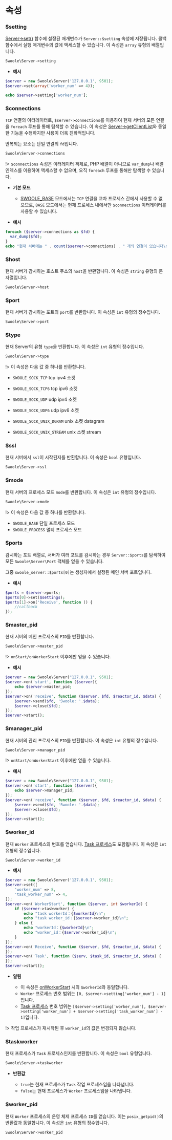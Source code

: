 # 속성


### $setting

[Server->set()](/server/methods?id=set) 함수에 설정된 매개변수가 `Server::$setting` 속성에 저장됩니다. 콜백 함수에서 실행 매개변수의 값에 액세스할 수 있습니다. 이 속성은 `array` 유형의 배열입니다.

```php
Swoole\Server->setting
```

  * **예시**

```php
$server = new Swoole\Server('127.0.0.1', 9501);
$server->set(array('worker_num' => 4));

echo $server->setting['worker_num'];
```


### $connections

`TCP` 연결의 이터레이터로, `$server->connections`를 이용하여 현재 서버의 모든 연결을 `foreach` 루프를 통해 탐색할 수 있습니다. 이 속성은 [Server->getClientList](/server/methods?id=getclientlist)와 동일한 기능을 수행하지만 사용이 더욱 친화적입니다.

반복되는 요소는 단일 연결의 `fd`입니다.

```php
Swoole\Server->connections
```

!> `$connections` 속성은 이터레이터 객체로, PHP 배열이 아니므로 `var_dump`나 배열 인덱스를 이용하여 액세스할 수 없으며, 오직 `foreach` 루프를 통해만 탐색할 수 있습니다.

  * **기본 모드**

    * [SWOOLE_BASE](/learn?id=swoole_base) 모드에서는 `TCP` 연결을 교차 프로세스 간에서 사용할 수 없으므로, `BASE` 모드에서는 현재 프로세스 내에서만 `$connections` 이터레이터를 사용할 수 있습니다.

  * **예시**

```php
foreach ($server->connections as $fd) {
  var_dump($fd);
}
echo "현재 서버에는 " . count($server->connections) . " 개의 연결이 있습니다\n";
```


### $host

현재 서버가 감시하는 호스트 주소의 `host`을 반환합니다. 이 속성은 `string` 유형의 문자열입니다.

```php
Swoole\Server->host
```


### $port

현재 서버가 감시하는 포트의 `port`를 반환합니다. 이 속성은 `int` 유형의 정수입니다.

```php
Swoole\Server->port
```


### $type

현재 Server의 유형 `type`을 반환합니다. 이 속성은 `int` 유형의 정수입니다.

```php
Swoole\Server->type
```

!> 이 속성은 다음 값 중 하나를 반환합니다.

- `SWOOLE_SOCK_TCP` tcp ipv4 소켓

- `SWOOLE_SOCK_TCP6` tcp ipv6 소켓

- `SWOOLE_SOCK_UDP` udp ipv4 소켓

- `SWOOLE_SOCK_UDP6` udp ipv6 소켓

- `SWOOLE_SOCK_UNIX_DGRAM` unix 소켓 datagram
- `SWOOLE_SOCK_UNIX_STREAM` unix 소켓 stream 


### $ssl

현재 서버에서 `ssl`이 시작된지를 반환합니다. 이 속성은 `bool` 유형입니다.

```php
Swoole\Server->ssl
```


### $mode

현재 서버의 프로세스 모드 `mode`를 반환합니다. 이 속성은 `int` 유형의 정수입니다.

```php
Swoole\Server->mode
```

!> 이 속성은 다음 값 중 하나를 반환합니다.

- `SWOOLE_BASE` 단일 프로세스 모드
- `SWOOLE_PROCESS` 멀티 프로세스 모드


### $ports

감시하는 포트 배열로, 서버가 여러 포트를 감시하는 경우 `Server::$ports`를 탐색하여 모든 `Swoole\Server\Port` 객체를 얻을 수 있습니다.

그중 `swoole_server::$ports[0]`는 생성자에서 설정된 메인 서버 포트입니다.

  * **예시**

```php
$ports = $server->ports;
$ports[0]->set($settings);
$ports[1]->on('Receive', function () {
    //callback
});
```


### $master_pid

현재 서버의 메인 프로세스의 `PID`를 반환합니다.

```php
Swoole\Server->master_pid
```

!> `onStart/onWorkerStart` 이후에만 얻을 수 있습니다.

  * **예시**

```php
$server = new Swoole\Server("127.0.0.1", 9501);
$server->on('start', function ($server){
    echo $server->master_pid;
});
$server->on('receive', function ($server, $fd, $reactor_id, $data) {
    $server->send($fd, 'Swoole: '.$data);
    $server->close($fd);
});
$server->start();
```


### $manager_pid

현재 서버의 관리 프로세스의 `PID`를 반환합니다. 이 속성은 `int` 유형의 정수입니다.

```php
Swoole\Server->manager_pid
```

!> `onStart/onWorkerStart` 이후에만 얻을 수 있습니다.

  * **예시**

```php
$server = new Swoole\Server("127.0.0.1", 9501);
$server->on('start', function ($server){
    echo $server->manager_pid;
});
$server->on('receive', function ($server, $fd, $reactor_id, $data) {
    $server->send($fd, 'Swoole: '.$data);
    $server->close($fd);
});
$server->start();
```    


### $worker_id

현재 `Worker` 프로세스의 번호를 얻습니다. [Task 프로세스](/learn?id=taskworker进程)도 포함됩니다. 이 속성은 `int` 유형의 정수입니다.

```php
Swoole\Server->worker_id
```
  * **예시**

```php
$server = new Swoole\Server('127.0.0.1', 9501);
$server->set([
    'worker_num' => 8,
    'task_worker_num' => 4,
]);
$server->on('WorkerStart', function ($server, int $workerId) {
    if ($server->taskworker) {
        echo "task workerId：{$workerId}\n";
        echo "task worker_id：{$server->worker_id}\n";
    } else {
        echo "workerId：{$workerId}\n";
        echo "worker_id：{$server->worker_id}\n";
    }
});
$server->on('Receive', function ($server, $fd, $reactor_id, $data) {
});
$server->on('Task', function ($serv, $task_id, $reactor_id, $data) {
});
$server->start();
```
  * **알림**

    * 이 속성은 [onWorkerStart](/server/events?id=onworkerstart) 시의 `$workerId`와 동일합니다.
    * `Worker` 프로세스 번호 범위는 `[0, $server->setting['worker_num'] - 1]`입니다.
    * [Task 프로세스](/learn?id=taskworker进程) 번호 범위는 `[$server->setting['worker_num'], $server->setting['worker_num'] + $server->setting['task_worker_num'] - 1]`입니다.

!> 작업 프로세스가 재시작된 후 `worker_id`의 값은 변경되지 않습니다.


### $taskworker

현재 프로세스가 `Task` 프로세스인지를 반환합니다. 이 속성은 `bool` 유형입니다.

```php
Swoole\Server->taskworker
```

  * **반환값**

    * `true`는 현재 프로세스가 `Task` 작업 프로세스임을 나타냅니다.
    * `false`는 현재 프로세스가 `Worker` 프로세스임을 나타냅니다.


### $worker_pid

현재 `Worker` 프로세스의 운영 체제 프로세스 `ID`를 얻습니다. 이는 `posix_getpid()`의 반환값과 동일합니다. 이 속성은 `int` 유형의 정수입니다.

```php
Swoole\Server->worker_pid
```

